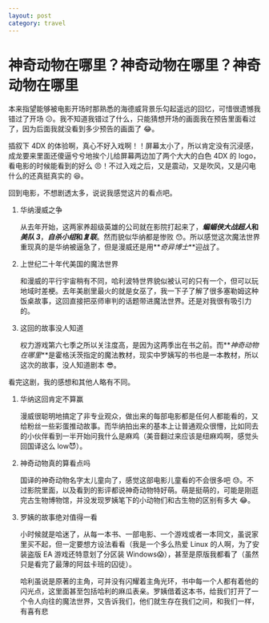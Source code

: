 ```yaml
---
layout: post
category: travel
---
```


# 神奇动物在哪里？神奇动物在哪里？神奇动物在哪里

本来指望能够被电影开场时那熟悉的海德威背景乐勾起遥远的回忆，可惜很遗憾我错过了开场 😕。我不知道我错过了什么，只能猜想开场的画面我在预告里面看过了，因为后面我就没看到多少预告的画面了 😂。

插叙下 4DX 的体验啊，真心不好入戏啊！！屏幕太小了，所以肯定没有沉浸感，成龙要来里面还傻逼兮兮地挨个儿给屏幕两边加了两个大大的白色 4DX 的 logo，看电影的时候能看到的好么 😠！不过入戏之后，又是震动，又是吹风，又是闪电什么的还真挺真实的 😆。

回到电影，不想剧透太多，说说我感觉这片的看点吧。

1. 华纳漫威之争

   从去年开始，这两家养超级英雄的公司就在影院打起来了，**_蝙蝠侠大战超人_**和**_美队 3_**，**_自杀小组_**和**_复联_**。然而貌似华纳都是惨败 😯。所以感觉这次魔法世界重现真的是华纳被逼急了，但是漫威还是用**_奇异博士_**迎战了。

2. 上世纪二十年代美国的魔法世界

   和漫威的平行宇宙稍有不同，哈利波特世界貌似被认可的只有一个，但可以玩地域时差梗。去年美剧里最火的就是女巫了，我一下子了解了很多塞勒姆这种饭桌故事，这回直接把巫师审判的话题带进魔法世界。还是对我很有吸引力的。

3. 这回的故事没人知道

   权力游戏第六七季之所以关注度高，是因为这两季出在书之前。而**_神奇动物在哪里_**是霍格沃茨指定的魔法教材，现实中罗姨写的书也是一本教材，所以这次的故事，没人知道剧本 😎。

看完这剧，我的感想和其他人略有不同。

1. 华纳这回肯定不算赢

   漫威很聪明地搞定了非专业观众，做出来的每部电影都是任何人都能看的，又给粉丝一些彩蛋推动故事。而华纳拍出来的基本上让普通观众很懵，比如同去的小伙伴看到一半开始问我什么是麻鸡（美音翻过来应该是纽麻鸡啊，感觉头回国译这么 low😈）。

2. 神奇动物真的算看点吗

   国译的神奇动物名字太儿童向了，感觉这部电影儿童看的不会很多吧 😓。不过影院里面，以及看到的影评都说神奇动物特好萌。萌是挺萌的，可能是刚逛完古生物博物馆，并没发现罗姨笔下的小动物们和古生物的区别有多大 😂。

3. 罗姨的故事绝对值得一看

   小时候就是哈迷了，从每一本书、一部电影、一个游戏或者一本同文，虽说家里买不起，但一定要想方设法看看（我是一个多么热爱 Linux 的人啊，为了安装盗版 EA 游戏还特意划了分区装 Windows😱），甚至是原版我都看了（虽然只是看完了最薄的阿兹卡班的囚徒）。

   哈利虽说是原著的主角，可并没有闪耀着主角光环，书中每一个人都有着他的闪光点，这里面甚至包括哈利的麻瓜表亲。罗姨借着这本书，给我们打开了一个令人向往的魔法世界，又告诉我们，他们就生存在我们之间，和我们一样，有喜有悲
